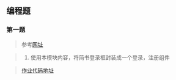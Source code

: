 ## 编程题
### 第一题
> 参考[网址](https://www.jianshu.com/sign_in) 

> 1. 使用本模块内容，将简书登录框封装成一个登录，注册组件

> [作业代码地址](https://github.com/dongceha/homework/tree/master/fed-e-task-04-03/codes) 